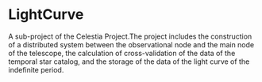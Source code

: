 # LightCurve
A sub-project of the Celestia Project.The project includes the construction of a distributed system between the observational node and the main node of the telescope, the calculation of cross-validation of the data of the temporal star catalog, and the storage of the data of the light curve of the indefinite period.
